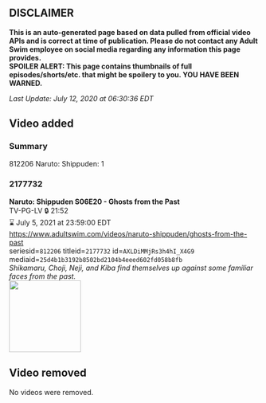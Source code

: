 ## DISCLAIMER
**This is an auto-generated page based on data pulled from official video APIs and is correct at time of publication. Please do not contact any Adult Swim employee on social media regarding any information this page provides.**  
**SPOILER ALERT: This page contains thumbnails of full episodes/shorts/etc. that might be spoilery to you. YOU HAVE BEEN WARNED.**  

_Last Update: July 12, 2020 at 06:30:36 EDT_
## Video added
### Summary
812206 Naruto: Shippuden: 1  
### 2177732
**Naruto: Shippuden S06E20 - Ghosts from the Past**  
TV-PG-LV 🔒 21:52  
⌛ July 5, 2021 at 23:59:00 EDT  
https://www.adultswim.com/videos/naruto-shippuden/ghosts-from-the-past  
seriesid=`812206` titleid=`2177732` id=`AXLDiMMjRs3h4hI_X4G9` mediaid=`25d4b1b3192b8502bd2104b4eeed602fd058b8fb`  
_Shikamaru, Choji, Neji, and Kiba find themselves up against some familiar faces from the past._  
<a href="https://media.cdn.adultswim.com/uploads/20200617/thumbnails/2_206171426554-narutoshippuden_303_GhostsFromthePast.jpg"><img src="https://media.cdn.adultswim.com/uploads/20200617/thumbnails/2_206171426554-narutoshippuden_303_GhostsFromthePast.jpg" height="144px" /></a>
## Video removed
No videos were removed.  
